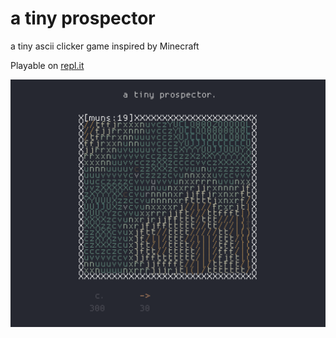 # a tiny prospector
a tiny ascii clicker game inspired by Minecraft

Playable on [repl.it](https://a-tiny-prospector.chovin.repl.co)

![game image](./assets/embed.png)
